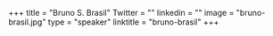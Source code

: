 +++ 
title = "Bruno S. Brasil" 
Twitter = "" 
linkedin = "" 
image = "bruno-brasil.jpg" 
type = "speaker" 
linktitle = "bruno-brasil" 
+++


